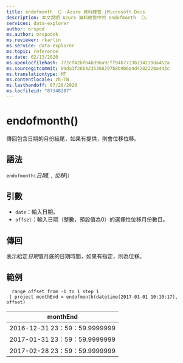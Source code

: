 ```yaml
---
title: endofmonth （）-Azure 資料總管 |Microsoft Docs
description: 本文說明 Azure 資料總管中的 endofmonth （）。
services: data-explorer
author: orspod
ms.author: orspodek
ms.reviewer: rkarlin
ms.service: data-explorer
ms.topic: reference
ms.date: 02/13/2020
ms.openlocfilehash: 772cf42bfb4bd96a9cff94b7723b234139da462a
ms.sourcegitcommit: 09da3f26b4235368297b8b9b604d4282228a443c
ms.translationtype: MT
ms.contentlocale: zh-TW
ms.lasthandoff: 07/28/2020
ms.locfileid: "87348287"
---
```

# <a name="endofmonth"></a>endofmonth()

傳回包含日期的月份結尾，如果有提供，則會位移位移。

## <a name="syntax"></a>語法

`endofmonth(`*日期*[ `,` *位移*]`)`

## <a name="arguments"></a>引數

* `date`：輸入日期。
* `offset`：輸入日期（整數，預設值為0）的選擇性位移月份數目。

## <a name="returns"></a>傳回

表示給定*日期*值月底的日期時間，如果有指定，則為位移。

## <a name="example"></a>範例

```kusto
  range offset from -1 to 1 step 1
 | project monthEnd = endofmonth(datetime(2017-01-01 10:10:17), offset) 
```

|monthEnd|
|---|
|2016-12-31 23：59：59.9999999|
|2017-01-31 23：59：59.9999999|
|2017-02-28 23：59：59.9999999|